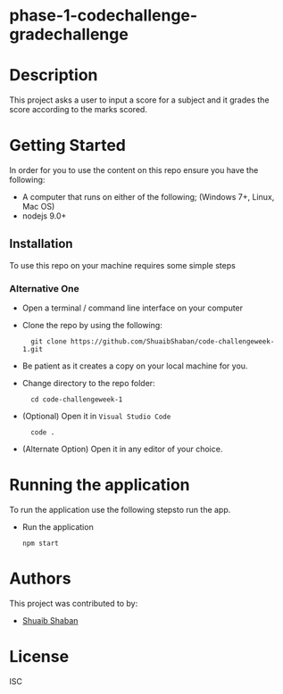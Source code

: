 # phase-1-codechallenge-gradechallenge

# Description

This project asks a user to input a score for a subject and it grades the score according to the marks scored.

# Getting Started
In order for you to use the content on this repo ensure you have the following:

- A computer that runs on either of the following; (Windows 7+, Linux, Mac OS)
- nodejs 9.0+

## Installation

To use this repo on your machine requires some simple steps

### Alternative One

- Open a terminal / command line interface on your computer
- Clone the repo by using the following:

        git clone https://github.com/ShuaibShaban/code-challengeweek-1.git

- Be patient as it creates a copy on your local machine for you.
- Change directory to the repo folder:

        cd code-challengeweek-1

- (Optional) Open it in ``Visual Studio Code``

        code .

- (Alternate Option) Open it in any editor of your choice.


# Running the application

To run the application use the following stepsto run the app.

- Run the application

      npm start

# Authors
This project was contributed to by:
- [Shuaib Shaban](https://github.com/ShuaibShaban/)

# License
ISC